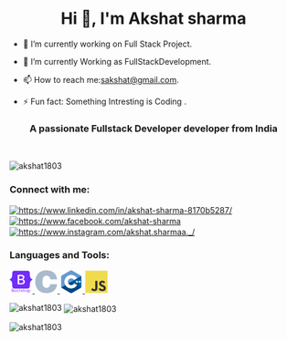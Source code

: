 <h1 align="center">Hi 👋, I'm Akshat sharma</h1>

- 🔭 I’m currently working on Full Stack Project.

- 🌱 I’m currently Working as FullStackDevelopment.

- 📫 How to reach me:sakshat@gmail.com.

- ⚡ Fun fact: Something Intresting is Coding .

<h3 align="center">A passionate Fullstack Developer developer from India</h3>
<img src="https://miro.medium.com/v2/format:jpg/resize:fit:680/1*IRGHmiGsa16stedQvIaZfw.gif" alt="">
<p align="left"> <img src="https://komarev.com/ghpvc/?username=akshat1803&label=Profile%20views&color=0e75b6&style=flat" alt="akshat1803" /> </p>

<h3 align="left">Connect with me:</h3>
<p align="left">
<a href="https://linkedin.com/in/https://www.linkedin.com/in/akshat-sharma-8170b5287/" target="blank"><img align="center" src="https://raw.githubusercontent.com/rahuldkjain/github-profile-readme-generator/master/src/images/icons/Social/linked-in-alt.svg" alt="https://www.linkedin.com/in/akshat-sharma-8170b5287/" height="30" width="40" /></a>
<a href="https://fb.com/https://www.facebook.com/akshat-sharma" target="blank"><img align="center" src="https://raw.githubusercontent.com/rahuldkjain/github-profile-readme-generator/master/src/images/icons/Social/facebook.svg" alt="https://www.facebook.com/akshat-sharma" height="30" width="40" /></a>
<a href="https://instagram.com/https://www.instagram.com/akshat.sharmaa._/" target="blank"><img align="center" src="https://raw.githubusercontent.com/rahuldkjain/github-profile-readme-generator/master/src/images/icons/Social/instagram.svg" alt="https://www.instagram.com/akshat.sharmaa._/" height="30" width="40" /></a>
</p>

<h3 align="left">Languages and Tools:</h3>
<p align="left"> <a href="https://getbootstrap.com" target="_blank" rel="noreferrer"> <img src="https://raw.githubusercontent.com/devicons/devicon/master/icons/bootstrap/bootstrap-plain-wordmark.svg" alt="bootstrap" width="40" height="40"/> </a> <a href="https://www.cprogramming.com/" target="_blank" rel="noreferrer"> <img src="https://raw.githubusercontent.com/devicons/devicon/master/icons/c/c-original.svg" alt="c" width="40" height="40"/> </a> <a href="https://www.w3schools.com/cpp/" target="_blank" rel="noreferrer"> <img src="https://raw.githubusercontent.com/devicons/devicon/master/icons/cplusplus/cplusplus-original.svg" alt="cplusplus" width="40" height="40"/> </a> <a href="https://developer.mozilla.org/en-US/docs/Web/JavaScript" target="_blank" rel="noreferrer"> <img src="https://raw.githubusercontent.com/devicons/devicon/master/icons/javascript/javascript-original.svg" alt="javascript" width="40" height="40"/> </a> </p>

<p><img align="left" src="https://github-readme-stats.vercel.app/api/top-langs?username=akshat1803&show_icons=true&locale=en&layout=compact" alt="akshat1803" /></p>

<p>&nbsp;<img align="center" src="https://github-readme-stats.vercel.app/api?username=akshat1803&show_icons=true&locale=en" alt="akshat1803" /></p>

<p><img align="center" src="https://github-readme-streak-stats.herokuapp.com/?user=akshat1803&" alt="akshat1803" /></p>
